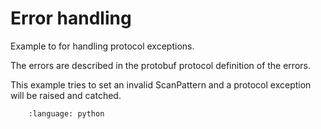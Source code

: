 # Error handling

Example to for handling protocol exceptions.

The errors are described in the protobuf protocol definition of the errors.

This example tries to set an invalid ScanPattern and a protocol exception will be raised and catched.

```.. literalinclude:: error_handling.py
    :language: python
```
